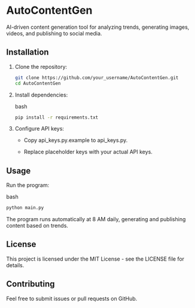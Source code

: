 # AutoContentGen

AI-driven content generation tool for analyzing trends, generating images, videos, and publishing to social media.

## Installation

1. Clone the repository:
   ```bash
   git clone https://github.com/your_username/AutoContentGen.git
   cd AutoContentGen
   ```

2. Install dependencies:
    
    bash
    
    ```bash
    pip install -r requirements.txt
    ```
    
3. Configure API keys:
    
    - Copy api_keys.py.example to api_keys.py.
        
    - Replace placeholder keys with your actual API keys.
        

## Usage

Run the program:

bash

```bash
python main.py
```

The program runs automatically at 8 AM daily, generating and publishing content based on trends.

## License

This project is licensed under the MIT License - see the LICENSE file for details.

## Contributing

Feel free to submit issues or pull requests on GitHub.
